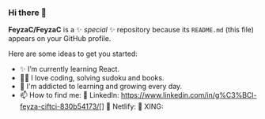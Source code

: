### Hi there 👋


**FeyzaC/FeyzaC** is a ✨ _special_ ✨ repository because its `README.md` (this file) appears on your GitHub profile.

Here are some ideas to get you started:

- ✨ I’m currently learning React.
- 👩‍💻 I love coding, solving sudoku and books.
- 🌱 I'm addicted to learning and growing every day.
- 📫 How to find me:
      🎯 LinkedIn: https://www.linkedin.com/in/g%C3%BCl-feyza-ciftci-830b54173/[]
      🎯 Netlify:
      🎯 XING:
